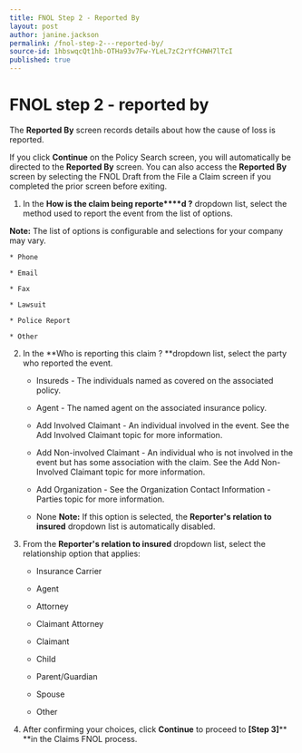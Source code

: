 ```yaml
---
title: FNOL Step 2 - Reported By
layout: post
author: janine.jackson
permalink: /fnol-step-2---reported-by/
source-id: 1hbswqcQt1hb-OTHa93v7Fw-YLeL7zC2rYfCHWH7lTcI
published: true
---
```

# FNOL step 2 - reported by 

The **Reported By** screen records details about how the cause of loss is reported. 

If you click **Continue** on the Policy Search screen, you will automatically be directed to the **Reported By** screen. You can also access the **Reported By** screen by selecting the FNOL Draft from the File a Claim screen if you completed the prior screen before exiting. 

1. In the **How is the claim being reporte****d ?** dropdown list, select the method used to  report the event from the list of options. 

**Note:**  The list of options is configurable and selections for your company may vary.  

    * Phone

    * Email

    * Fax

    * Lawsuit

    * Police Report

    * Other

2. In the **Who is reporting this claim ? **dropdown list, select the party who reported the event. 

    * Insureds - The individuals named as covered on the associated policy.

    * Agent - The named agent on the associated insurance policy.

    * Add Involved Claimant - An individual involved in the event. See the Add Involved Claimant topic for more information.

    * Add Non-involved Claimant - An individual who is not involved in the event but has some association with the claim.  See the Add Non-Involved Claimant topic for more information. 

    * Add Organization - See the Organization Contact Information -Parties topic for more information. 

    * None
**Note:** If this option is selected, the **Reporter's relation to insured** dropdown list is automatically disabled.

3. From the **Reporter's relation to insured** dropdown list, select the relationship option that applies:

    * Insurance Carrier

    * Agent

    * Attorney

    * Claimant Attorney

    * Claimant

    * Child

    * Parent/Guardian

    * Spouse

    * Other

4. After confirming your choices, click **Continue** to proceed to **[Step 3]**** **in the Claims FNOL process.

